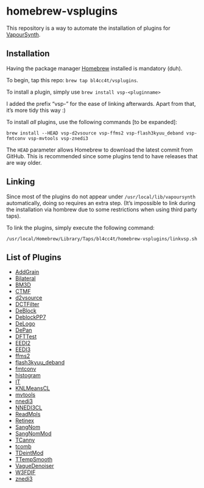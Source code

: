 homebrew-vsplugins
==================

This repository is a way to automate the installation of plugins for [VapourSynth](https://github.com/vapoursynth/vapoursynth).

Installation
------------

Having the package manager [Homebrew](https://brew.sh/) installed is mandatory (duh).

To begin, tap this repo: `brew tap bl4cc4t/vsplugins`.

To install a plugin, simply use `brew install vsp-<pluginname>`

I added the prefix “vsp-” for the ease of linking afterwards. Apart from that, it’s more tidy this way :)

To install *all* plugins, use the following commands [to be expanded]:
```
brew install --HEAD vsp-d2vsource vsp-ffms2 vsp-flash3kyuu_deband vsp-fmtconv vsp-mvtools vsp-znedi3
```
The `HEAD` parameter allows Homebrew to download the latest commit from GitHub. This is recommended since some plugins tend to have releases that are way older.

Linking
-------

Since most of the plugins do not appear under `/usr/local/lib/vapoursynth` automatically, doing so requires an extra step.
(It’s impossible to link during the installation via hombrew due to some restrictions when using third party taps).

To link the plugins, simply execute the following command:
```
/usr/local/Homebrew/Library/Taps/bl4cc4t/homebrew-vsplugins/linkvsp.sh
```

List of Plugins
---------------

- [AddGrain](https://github.com/HomeOfVapourSynthEvolution/VapourSynth-AddGrain)
- [Bilateral](https://github.com/HomeOfVapourSynthEvolution/VapourSynth-Bilateral)
- [BM3D](https://github.com/HomeOfVapourSynthEvolution/VapourSynth-BM3D)
- [CTMF](https://github.com/HomeOfVapourSynthEvolution/VapourSynth-CTMF)
- [d2vsource](https://github.com/dwbuiten/d2vsource)
- [DCTFilter](https://github.com/HomeOfVapourSynthEvolution/VapourSynth-DCTFilter)
- [DeBlock](https://github.com/HomeOfVapourSynthEvolution/VapourSynth-DeBlock)
- [DeblockPP7](https://github.com/HomeOfVapourSynthEvolution/VapourSynth-DeblockPP7)
- [DeLogo](https://github.com/HomeOfVapourSynthEvolution/VapourSynth-DeLogo)
- [DePan](https://github.com/HomeOfVapourSynthEvolution/VapourSynth-DePan)
- [DFTTest](https://github.com/HomeOfVapourSynthEvolution/VapourSynth-DFTTest)
- [EEDI2](https://github.com/HomeOfVapourSynthEvolution/VapourSynth-EEDI2)
- [EEDI3](https://github.com/HomeOfVapourSynthEvolution/VapourSynth-EEDI3)
- [ffms2](https://github.com/FFMS/ffms2)
- [flash3kyuu_deband](https://github.com/SAPikachu/flash3kyuu_deband)
- [fmtconv](https://github.com/EleonoreMizo/fmtconv)
- [histogram](https://github.com/dubhater/vapoursynth-histogram)
- [IT](https://github.com/HomeOfVapourSynthEvolution/VapourSynth-IT)
- [KNLMeansCL](https://github.com/Khanattila/KNLMeansCL)
- [mvtools](https://github.com/dubhater/vapoursynth-mvtools)
- [nnedi3](https://github.com/dubhater/vapoursynth-nnedi3)
- [NNEDI3CL](https://github.com/HomeOfVapourSynthEvolution/VapourSynth-NNEDI3CL)
- [ReadMpls](https://github.com/HomeOfVapourSynthEvolution/VapourSynth-ReadMpls)
- [Retinex](https://github.com/HomeOfVapourSynthEvolution/VapourSynth-Retinex)
- [SangNom](https://bitbucket.org/James1201/vapoursynth-sangnom)
- [SangNomMod](https://github.com/HomeOfVapourSynthEvolution/VapourSynth-SangNomMod)
- [TCanny](https://github.com/HomeOfVapourSynthEvolution/VapourSynth-TCanny)
- [tcomb](https://github.com/dubhater/vapoursynth-tcomb)
- [TDeintMod](https://github.com/HomeOfVapourSynthEvolution/VapourSynth-TDeintMod)
- [TTempSmooth](https://github.com/HomeOfVapourSynthEvolution/VapourSynth-TTempSmooth)
- [VagueDenoiser](https://github.com/HomeOfVapourSynthEvolution/VapourSynth-VagueDenoiser)
- [W3FDIF](https://github.com/HomeOfVapourSynthEvolution/VapourSynth-W3FDIF)
- [znedi3](https://github.com/sekrit-twc/znedi3)
